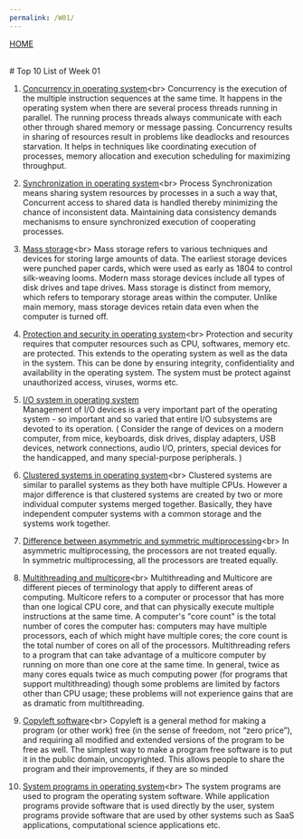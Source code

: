 ```yaml
---
permalink: /W01/
---
```

[HOME](../)

<br>
# Top 10 List of Week 01

1. [Concurrency in operating system](https://www.geeksforgeeks.org/concurrency-in-operating-system/#:~:text=Concurrency%20is%20the%20execution%20of,shared%20memory%20or%20message%20passing.)<br>
Concurrency is the execution of the multiple instruction sequences at the same time. 
It happens in the operating system when there are several process threads running in parallel. 
The running process threads always communicate with each other through shared memory or message passing. 
Concurrency results in sharing of resources result in problems like deadlocks and resources starvation.
It helps in techniques like coordinating execution of processes, memory allocation and execution scheduling for maximizing throughput.

2. [Synchronization in operating system](https://www.studytonight.com/operating-system/process-synchronization#:~:text=Process%20Synchronization%20means%20sharing%20system,synchronized%20execution%20of%20cooperating%20processes.)<br>
Process Synchronization means sharing system resources by processes in a such a way that, 
Concurrent access to shared data is handled thereby minimizing the chance of inconsistent data. 
Maintaining data consistency demands mechanisms to ensure synchronized execution of cooperating processes.

3. [Mass storage](https://www.webopedia.com/TERM/M/mass_storage.html#:~:text=Modern%20mass%20storage%20devices%20include,the%20computer%20is%20turned%20off.)<br>
Mass storage refers to various techniques and devices for storing large amounts of data. 
The earliest storage devices were punched paper cards, which were used as early as 1804 to control silk-weaving looms. 
Modern mass storage devices include all types of disk drives and tape drives.
Mass storage is distinct from memory, which refers to temporary storage areas within the computer. 
Unlike main memory, mass storage devices retain data even when the computer is turned off.

4. [Protection and security in operating system](https://www.tutorialspoint.com/Protection-and-Security-in-Operating-System#:~:text=Protection%20and%20security%20requires%20that,availability%20in%20the%20operating%20system.)<br>
Protection and security requires that computer resources such as CPU, softwares, memory etc. are protected. 
This extends to the operating system as well as the data in the system. This can be done by ensuring integrity, 
confidentiality and availability in the operating system. The system must be protect against unauthorized access, viruses, worms etc.

5. [I/O system in operating system](https://www.cs.uic.edu/~jbell/CourseNotes/OperatingSystems/13_IOSystems.html)<br>
Management of I/O devices is a very important part of the operating system - so important and so varied that entire I/O subsystems are devoted to its operation. 
( Consider the range of devices on a modern computer, from mice, keyboards, disk drives, display adapters, USB devices, network connections, audio I/O, printers, special devices for the handicapped, and many special-purpose peripherals. )

6. [Clustered systems in operating system](https://www.tutorialspoint.com/Clustered-Systems#:~:text=The%20clustered%20systems%20are%20a,systems%20contains%20the%20cluster%20software.)<br>
Clustered systems are similar to parallel systems as they both have multiple CPUs. 
However a major difference is that clustered systems are created by two or more individual computer systems merged together. 
Basically, they have independent computer systems with a common storage and the systems work together.

7. [Difference between asymmetric and symmetric multiprocessing](https://www.geeksforgeeks.org/difference-between-asymmetric-and-symmetric-multiprocessing/#:~:text=In%20asymmetric%20multiprocessing%2C%20the%20processors,the%20processors%20are%20treated%20equally.&text=All%20processors%20communicate%20with%20another,%2C%20process%20are%20master%2Dslave.)<br>
In asymmetric multiprocessing, the processors are not treated equally.	
In symmetric multiprocessing, all the processors are treated equally.

8. [Multithreading and multicore](https://stackoverflow.com/questions/11835046/multithreading-and-multicore-differences#:~:text=Multicore%20refers%20to%20a%20computer,instructions%20at%20the%20same%20time.&text=Multithreading%20refers%20to%20a%20program,core%20at%20the%20same%20time.)<br>
Multithreading and Multicore are different pieces of terminology that apply to different areas of computing.
Multicore refers to a computer or processor that has more than one logical CPU core, and that can physically execute multiple instructions at the same time. 
A computer's "core count" is the total number of cores the computer has: computers may have multiple processors, each of which might have multiple cores; 
the core count is the total number of cores on all of the processors.
Multithreading refers to a program that can take advantage of a multicore computer by running on more than one core at the same time. 
In general, twice as many cores equals twice as much computing power (for programs that support multithreading) 
though some problems are limited by factors other than CPU usage; these problems will not experience gains that are as dramatic from multithreading.

9. [Copyleft software](https://www.gnu.org/licenses/copyleft.en.html#:~:text=Copyleft%20is%20a%20general%20method,in%20the%20public%20domain%2C%20uncopyrighted.)<br>
Copyleft is a general method for making a program (or other work) free (in the sense of freedom, not “zero price”), and requiring all modified and extended versions of the program to be free as well.
The simplest way to make a program free software is to put it in the public domain, uncopyrighted. This allows people to share the program and their improvements, if they are so minded

10. [System programs in operating system](https://www.tutorialspoint.com/application-programs-vs-system-programs#:~:text=The%20system%20programs%20are%20used,applications%2C%20computational%20science%20applications%20etc.)<br>
The system programs are used to program the operating system software. While application programs provide software that is used directly by the user, 
system programs provide software that are used by other systems such as SaaS applications, computational science applications etc.
